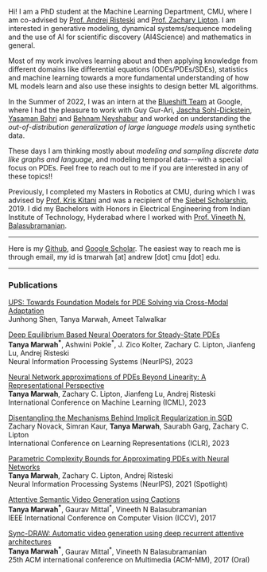 Hi! I am a PhD student at the Machine Learning Department, CMU, where I am co-advised by [Prof. Andrej Risteski](https://www.andrew.cmu.edu/user/aristesk/) and [Prof. Zachary Lipton](https://www.zacharylipton.com/). 
I am interested in generative modeling, dynamical systems/sequence modeling and the use of AI for scientific discovery (AI4Science) and mathematics in general. 

Most of my work involves learning about and then applying knowledge from different domains like differential equations (ODEs/PDEs/SDEs), statistics and machine learning towards a more fundamental understanding of how ML models learn and also use these insights to design better ML algorithms.



In the Summer of 2022, I was an intern at the [Blueshift Team](https://research.google/teams/blueshift/) at Google, where I had the pleasure to work with Guy Gur-Ari, [Jascha Sohl-Dickstein](https://sohldickstein.com/), [Yasaman Bahri](https://sites.google.com/view/yasamanbahri/home) and [Behnam Neyshabur](https://www.neyshabur.net/) and worked on understanding the *out-of-distribution generalization of large language models* using synthetic data. 

These days I am thinking mostly about *modeling and sampling discrete data like graphs and language*, and modeling temporal data---with a special focus on PDEs. 
Feel free to reach out to me if you are interested in any of these topics!! 


Previously, I completed my Masters in Robotics at CMU, during which I was advised by [Prof. Kris Kitani](https://kriskitani.github.io/) and was a recipient of the [Siebel Scholarship](https://www.siebelscholars.com/), 2019. I did my Bachelors with Honors in Electrical Engineering from Indian Institute of Technology, Hyderabad where I worked with [Prof. Vineeth N. Balasubramanian](https://people.iith.ac.in/vineethnb/).

---
Here is my [Github](https://github.com/tm157/), and [Google Scholar](https://scholar.google.com/citations?hl=en&user=_Y_XvN4AAAAJ&view_op=list_works&sortby=pubdate). The easiest way to reach me is through email, my id is tmarwah [at] andrew [dot] cmu [dot] edu.

---

### Publications

[UPS: Towards Foundation Models for PDE Solving via Cross-Modal Adaptation](https://arxiv.org/abs/2403.07187)\
Junhong Shen, Tanya Marwah, Ameet Talwalkar

[Deep Equilibrium Based Neural Operators for Steady-State PDEs](https://arxiv.org/abs/2312.00234)\
**Tanya Marwah<sup>\*</sup>**, Ashwini Pokle<sup>\*</sup>, J. Zico Kolter, Zachary C. Lipton, Jianfeng Lu, Andrej Risteski \
Neural Information Processing Systems (NeurIPS), 2023

[Neural Network approximations of PDEs Beyond Linearity: A Representational Perspective](https://arxiv.org/abs/2210.12101)\
**Tanya Marwah**, Zachary C. Lipton, Jianfeng Lu, Andrej Risteski \
International Conference on Machine Learning (ICML), 2023

[Disentangling the Mechanisms Behind Implicit Regularization in SGD](https://arxiv.org/abs/2211.15853)\
Zachary Novack, Simran Kaur, **Tanya Marwah**, Saurabh Garg, Zachary C. Lipton\
International Conference on Learning Representations (ICLR), 2023

[Parametric Complexity Bounds for Approximating PDEs with Neural Networks](https://arxiv.org/abs/2103.02138) \
**Tanya Marwah**, Zachary C. Lipton, Andrej Risteski \
Neural Information Processing Systems (NeurIPS), 2021 (Spotlight)

[Attentive Semantic Video Generation using Captions](https://openaccess.thecvf.com/content_ICCV_2017/papers/Marwah_Attentive_Semantic_Video_ICCV_2017_paper.pdf) \
**Tanya Marwah<sup>\*</sup>**, Gaurav Mittal<sup>\*</sup>, Vineeth N Balasubramanian \
IEEE International Conference on Computer Vision (ICCV), 2017

[Sync-DRAW: Automatic video generation using deep recurrent attentive architectures](https://arxiv.org/pdf/1611.10314.pdf) \
**Tanya Marwah<sup>\*</sup>**, Gaurav Mittal<sup>\*</sup>, Vineeth N Balasubramanian \
25th ACM international conference on Multimedia (ACM-MM), 2017 (Oral)

